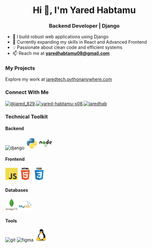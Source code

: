 <h1 align="center">Hi 👋, I'm Yared Habtamu</h1>
<h3 align="center">Backend Developer | Django</h3>

- 🔭 I build robust web applications using Django
- 🌱 Currently expanding my skills in React and Advanced Frontend
- 💡 Passionate about clean code and efficient systems
- 📫 Reach me at **yaredhabtamu08@gmail.com**

<h3 align="left">My Projects</h3>
<p>Explore my work at <a href="https://jaredtech.pythonanywhere.com/" target="_blank">jaredtech.pythonanywhere.com</a></p>

<h3 align="left">Connect With Me</h3>
<p align="left">
  <a href="https://twitter.com/@jared_829" target="blank">
    <img align="center" src="https://raw.githubusercontent.com/rahuldkjain/github-profile-readme-generator/master/src/images/icons/Social/twitter.svg" alt="@jared_829" height="30" width="40" />
  </a>
  <a href="https://linkedin.com/in/yared-habtamu-s08" target="blank">
    <img align="center" src="https://raw.githubusercontent.com/rahuldkjain/github-profile-readme-generator/master/src/images/icons/Social/linked-in-alt.svg" alt="yared-habtamu-s08" height="30" width="40" />
  </a>
  <a href="https://www.leetcode.com/jaredhab" target="blank">
    <img align="center" src="https://raw.githubusercontent.com/rahuldkjain/github-profile-readme-generator/master/src/images/icons/Social/leet-code.svg" alt="jaredhab" height="30" width="40" />
  </a>
</p>

<h3 align="left">Technical Toolkit</h3>
<div align="left">
  <h4>Backend</h4>
  <img src="https://cdn.worldvectorlogo.com/logos/django.svg" alt="django" width="40" height="40"/>
  <img src="https://raw.githubusercontent.com/devicons/devicon/master/icons/python/python-original.svg" alt="python" width="40" height="40"/>
  <img src="https://raw.githubusercontent.com/devicons/devicon/master/icons/nodejs/nodejs-original-wordmark.svg" alt="nodejs" width="40" height="40"/>
  
  <h4>Frontend</h4>
  <img src="https://raw.githubusercontent.com/devicons/devicon/master/icons/javascript/javascript-original.svg" alt="javascript" width="40" height="40"/>
  <img src="https://raw.githubusercontent.com/devicons/devicon/master/icons/html5/html5-original-wordmark.svg" alt="html5" width="40" height="40"/>
  <img src="https://raw.githubusercontent.com/devicons/devicon/master/icons/css3/css3-original-wordmark.svg" alt="css3" width="40" height="40"/>
  
  <h4>Databases</h4>
  <img src="https://raw.githubusercontent.com/devicons/devicon/master/icons/mongodb/mongodb-original-wordmark.svg" alt="mongodb" width="40" height="40"/>
  <img src="https://raw.githubusercontent.com/devicons/devicon/master/icons/mysql/mysql-original-wordmark.svg" alt="mysql" width="40" height="40"/>
  
  <h4>Tools</h4>
  <img src="https://www.vectorlogo.zone/logos/git-scm/git-scm-icon.svg" alt="git" width="40" height="40"/>
  <img src="https://www.vectorlogo.zone/logos/figma/figma-icon.svg" alt="figma" width="40" height="40"/>
  <img src="https://raw.githubusercontent.com/devicons/devicon/master/icons/linux/linux-original.svg" alt="linux" width="40" height="40"/>
</div>

